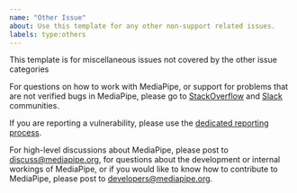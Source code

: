 ```yaml
---
name: "Other Issue"
about: Use this template for any other non-support related issues.
labels: type:others
---
```

This template is for miscellaneous issues not covered by the other issue categories

For questions on how to work with MediaPipe, or support for problems that are not verified bugs in MediaPipe, please go to [StackOverflow](https://stackoverflow.com/questions/tagged/mediapipe) and [Slack](https://mediapipe.page.link/joinslack) communities.

If you are reporting a vulnerability, please use the [dedicated reporting process](https://github.com/google/mediapipe/security).

For high-level discussions about MediaPipe, please post to discuss@mediapipe.org, for questions about the development or internal workings of MediaPipe, or if you would like to know how to contribute to MediaPipe, please post to developers@mediapipe.org.
